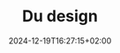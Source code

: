 ---
slug: du-design
title: "Du design"
subsection: presentation
layout: presentation
institution:
    heig: 1
    logo: cnam
    short: Cnam
    name: "Conservatoire national des Arts et Métiers"
    web: "https://www.cnam.fr/"
date: 2024-12-19T16:27:15+02:00
frontphoto: "https://images.unsplash.com/photo-1680813999409-b6109c96e554?q=80&w=600"
description: "Une courte introduction au design."
slides: [
    ["google", "1vcDsNRTPAphF9FVA48oApL6pnXBt_UmP"],
    ["google", "14i8wjTfKix1Tr4S87L1lw7a1945IXLqG"],
    ["google", "1CyDqQLpIpsc5molXhJt1SRGxV06NLLDG"],
    ["google", "1EYEXngyFmbfH1Ko3NATH3bB8W0x0XqjD"],
    ["google", "1nx6FADqs6TYCwFL1C0YOn_hjkDfLWMpB"],
    ["google", "1qr5KCWGfPDDw2mILamUK8QIlBLym827E"],
    ["google", "1Cyaad_Xg4UGi_pBRjSg70Hqs-6o8DWzQ"],
    ["google", "1bqxLCVjqIwKm6Rium93-OgRRX4kei8nv"],
    ["google", "1rocHNXO2R5jWyoCRgog7XYr_WBGzKHL9"],
    ["google", "1EAahfpDRIFMMvzstrxqxJLKqrewHt6aG"],
    ["google", "1Y-byvi9OnkewY8ta7dvSQJHQPMTyAPma"],
    ["google", "1QZ3STBx3xmZvbGX9C-nhBrxuhYkDi_7I"],
    ["google", "1l3DsK-wPR5Ft3OAg1TJs_mMKoklAUJ9m"],
    ["google", "1LYCOfrwc_PU5vA5SNJgJlTbQyaxRZP0o"],
    ["google", "1aejtHioqSIb3JCxPE4oO0-SO1BKcDlol"],
    ["google", "1F1xBvnjtcayblk2ax8B0r5tr2urD0cVr"],
    ["google", "1KkKVN2B8BcisQ7RvRwrYFj3uHDv-uo_V"],
    ["google", "1PuM8T4tr4yJXMfsD_24dio4HVnDiAhpY"],
    ["google", "104zHWirxxelakSf-lwoJHv3nLZFMUBo1"],
    ["google", "1Mu_4ZK0Fn95mHmmDB0-1s-xpVvR90P5N"],
    ["google", "1OPmGJEEeGioTqiQrhv0lGQdgHzvGoOfj"],
    ["google", "1RO-6_gLH2vqFaMX2hVHa_JrM0hrmNtFs"],
    ["google", "1ZRtp2bWRb4PV23mhNBeXp-bmguIN0Qsq"],
    ["mov", "//www.youtube.com/hn51850hNvo", "https://t4.ftcdn.net/jpg/05/70/95/23/360_F_570952330_CNAEsHgrLRrMNnIREbu2ktiDu4gbiILK.jpg"],
    ["google", "1hIhDreCY50IG6wL0Eyev2yzpvyu2IkJg"],
    ["google", "1iuaRSFBLtSMUSu6fWDx1rlkL_wb7fXW2"],
    ["google", "18X5vHCQSyF7cBkbp-guCYRi2oadGYhF8"],
    ["google", "18wMIqt0kelNGrRgPd8uY4kMH-nikywBr"],
    ["google", "1anuu6J_aJFbMmo-lQPMm44WWpgMqGt29"],
    ["google", "1DsJu8adGJ7rAEm83zIIBOps_KoiEVmo4"],
    ["google", "1_7dIqf1YiABnZjO3AOMIIy4g9JqWn0L3"],
    ["mov", "//vimeo.com/129643275", "https://i.vimeocdn.com/video/521210607-fc658f04897560006456ac99b1fa4a92d9780af1a4da09152bb6837202211505-d_2400"],
    ["mov", "//youtu.be/TlDSDFgTwsQ", "https://t4.ftcdn.net/jpg/05/70/95/23/360_F_570952330_CNAEsHgrLRrMNnIREbu2ktiDu4gbiILK.jpg"],
    ["google", "1R2nf9dJTpoJAIYt_RhnWB0kK2C7ctSKa"]
]
---